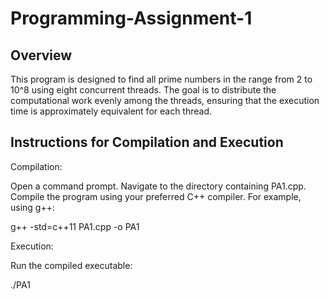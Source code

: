 # Programming-Assignment-1

## Overview

This program is designed to find all prime numbers in the range from 2 to 10^8 using eight concurrent threads. The goal is to distribute the computational work evenly among the threads, ensuring that the execution time is approximately equivalent for each thread.

## Instructions for Compilation and Execution

Compilation:

Open a command prompt.
Navigate to the directory containing PA1.cpp.
Compile the program using your preferred C++ compiler. For example, using g++:

g++ -std=c++11 PA1.cpp -o PA1

Execution:

Run the compiled executable:

./PA1

